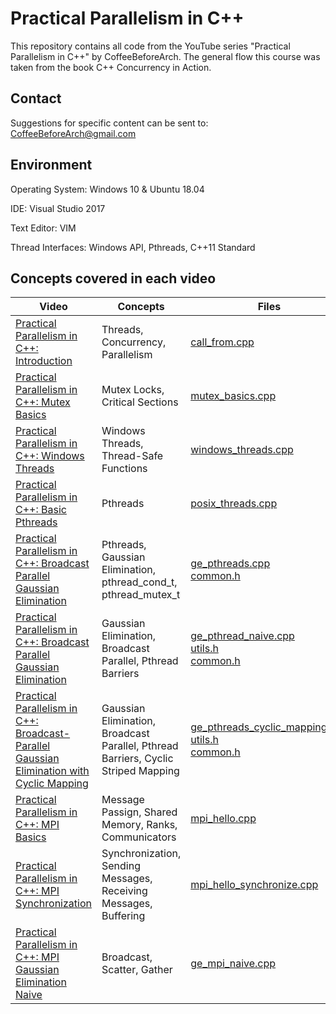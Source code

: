 # Practical Parallelism in C++
This repository contains all code from the YouTube series "Practical Parallelism in C++" by CoffeeBeforeArch. The general flow this course was taken from the book C++ Concurrency in Action.

## Contact

Suggestions for specific content can be sent to: CoffeeBeforeArch@gmail.com


## Environment 
Operating System: Windows 10 & Ubuntu 18.04

IDE: Visual Studio 2017

Text Editor: VIM

Thread Interfaces: Windows API, Pthreads, C++11 Standard

## Concepts covered in each video
| Video | Concepts | Files |
| ----- | -------- | ----- |
|<a href=https://youtu.be/diEAEFly9ak>Practical Parallelism in C++: Introduction </a>| Threads, Concurrency, Parallelism | <a href=https://github.com/CoffeeBeforeArch/practical_parallelism_in_cpp/blob/master/intro/intro/call_from.cpp>call_from.cpp</a> |
|<a href=https://youtu.be/V9zrbR_OzIA>Practical Parallelism in C++: Mutex Basics </a>| Mutex Locks, Critical Sections | <a href=https://github.com/CoffeeBeforeArch/practical_parallelism_in_cpp/blob/master/lock_basics/lock_basics/lock_basics.cpp>mutex_basics.cpp</a> |
|<a href=https://youtu.be/vJMj7-yxAfQ>Practical Parallelism in C++: Windows Threads </a>| Windows Threads, Thread-Safe Functions | <a href=https://github.com/CoffeeBeforeArch/practical_parallelism_in_cpp/blob/master/windows_threads/windows_threads/windows_threads.cpp>windows_threads.cpp</a> |
|<a href=https://youtu.be/vJMj7-yxAfQ>Practical Parallelism in C++: Basic Pthreads </a>| Pthreads | <a href=https://github.com/CoffeeBeforeArch/practical_parallelism_in_cpp/blob/master/pthreads/posix_threads.cpp>posix_threads.cpp</a> |
|<a href=https://youtu.be/vJMj7-yxAfQ>Practical Parallelism in C++: Broadcast Parallel Gaussian Elimination </a>| Pthreads, Gaussian Elimination, pthread_cond_t, pthread_mutex_t | <a href=https://github.com/CoffeeBeforeArch/practical_parallelism_in_cpp/blob/master/parallel_algorithms/gaussian_elimination/pthreads/ge_pthreads.cpp>ge_pthreads.cpp</a><br><a href=https://github.com/CoffeeBeforeArch/practical_parallelism_in_cpp/blob/master/parallel_algorithms/gaussian_elimination/common/common.h>common.h</a> |
|<a href=https://youtu.be/6WN-fHN5O7s>Practical Parallelism in C++: Broadcast Parallel Gaussian Elimination </a>| Gaussian Elimination, Broadcast Parallel, Pthread Barriers | <a href=https://github.com/CoffeeBeforeArch/practical_parallelism_in_cpp/blob/master/parallel_algorithms/gaussian_elimination/pthreads/naive/ge_pthreads_naive.cpp>ge_pthread_naive.cpp</a><br><a href=https://github.com/CoffeeBeforeArch/practical_parallelism_in_cpp/blob/master/parallel_algorithms/gaussian_elimination/pthreads/naive/utils.h>utils.h</a><br><a href=https://github.com/CoffeeBeforeArch/practical_parallelism_in_cpp/blob/master/parallel_algorithms/gaussian_elimination/common/common.h>common.h</a> |
|<a href=https://youtu.be/SPuBFkcUURY>Practical Parallelism in C++: Broadcast-Parallel Gaussian Elimination with Cyclic Mapping </a>| Gaussian Elimination, Broadcast Parallel, Pthread Barriers, Cyclic Striped Mapping | <a href=https://github.com/CoffeeBeforeArch/practical_parallelism_in_cpp/blob/master/parallel_algorithms/gaussian_elimination/pthreads/cyclic_striped_mapping/ge_pthreads_cyclic_mapping.cpp>ge_pthreads_cyclic_mapping.cpp</a><br><a href=https://github.com/CoffeeBeforeArch/practical_parallelism_in_cpp/blob/master/parallel_algorithms/gaussian_elimination/pthreads/naive/utils.h>utils.h</a><br><a href=https://github.com/CoffeeBeforeArch/practical_parallelism_in_cpp/blob/master/parallel_algorithms/gaussian_elimination/common/common.h>common.h</a> |
|<a href=https://youtu.be/a0V8KpLu7EY>Practical Parallelism in C++: MPI Basics </a>| Message Passign, Shared Memory, Ranks, Communicators | <a href=https://github.com/CoffeeBeforeArch/practical_parallelism_in_cpp/blob/master/mpi/mpi_hello.cpp>mpi_hello.cpp</a> |
|<a href=https://youtu.be/YVZq25G4p_g>Practical Parallelism in C++: MPI Synchronization </a>| Synchronization, Sending Messages, Receiving Messages, Buffering | <a href=https://github.com/CoffeeBeforeArch/practical_parallelism_in_cpp/blob/master/mpi/mpi_hello_synchronize.cpp>mpi_hello_synchronize.cpp</a> |
|<a href=https://youtu.be/NApk1276GO4>Practical Parallelism in C++: MPI Gaussian Elimination Naive </a>| Broadcast, Scatter, Gather | <a href=https://github.com/CoffeeBeforeArch/practical_parallelism_in_cpp/blob/master/parallel_algorithms/gaussian_elimination/mpi/naive/ge_mpi_naive.cpp>ge_mpi_naive.cpp</a> |
